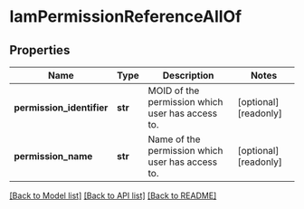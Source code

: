 # IamPermissionReferenceAllOf

## Properties
Name | Type | Description | Notes
------------ | ------------- | ------------- | -------------
**permission_identifier** | **str** | MOID of the permission which user has access to.   | [optional] [readonly] 
**permission_name** | **str** | Name of the permission which user has access to.    | [optional] [readonly] 

[[Back to Model list]](../README.md#documentation-for-models) [[Back to API list]](../README.md#documentation-for-api-endpoints) [[Back to README]](../README.md)


